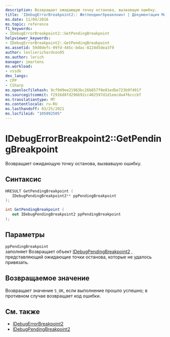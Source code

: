 ```yaml
---
description: Возвращает ожидающую точку останова, вызвавшую ошибку.
title: 'IDebugErrorBreakpoint2:: Жетпендингбреакпоинт | Документация Майкрософт'
ms.date: 11/04/2016
ms.topic: reference
f1_keywords:
- IDebugErrorBreakpoint2::GetPendingBreakpoint
helpviewer_keywords:
- IDebugErrorBreakpoint2::GetPendingBreakpoint
ms.assetid: 59d0defc-99fd-445c-bdac-8224d5dea3f9
author: leslierichardson95
ms.author: lerich
manager: jmartens
ms.workload:
- vssdk
dev_langs:
- CPP
- CSharp
ms.openlocfilehash: 9cf949ee21963bc26b857f8e01edbe723b9f491f
ms.sourcegitcommit: f2916d8fd296b92cc402597d1d1eecda4f6cccbf
ms.translationtype: MT
ms.contentlocale: ru-RU
ms.lasthandoff: 03/25/2021
ms.locfileid: "105092505"
---
```

# <a name="idebugerrorbreakpoint2getpendingbreakpoint"></a>IDebugErrorBreakpoint2::GetPendingBreakpoint
Возвращает ожидающую точку останова, вызвавшую ошибку.

## <a name="syntax"></a>Синтаксис

```cpp
HRESULT GetPendingBreakpoint ( 
   IDebugPendingBreakpoint2** ppPendingBreakpoint
);
```

```csharp
int GetPendingBreakpoint ( 
   out IDebugPendingBreakpoint2 ppPendingBreakpoint
);
```

## <a name="parameters"></a>Параметры
`ppPendingBreakpoint`\
заполняет Возвращает объект [IDebugPendingBreakpoint2](../../../extensibility/debugger/reference/idebugpendingbreakpoint2.md) , представляющий ожидающие точки останова, которые не удалось привязать.

## <a name="return-value"></a>Возвращаемое значение
 Возвращает значение `S_OK`, если выполнение прошло успешно; в противном случае возвращает код ошибки.

## <a name="see-also"></a>См. также
- [IDebugErrorBreakpoint2](../../../extensibility/debugger/reference/idebugerrorbreakpoint2.md)
- [IDebugPendingBreakpoint2](../../../extensibility/debugger/reference/idebugpendingbreakpoint2.md)
